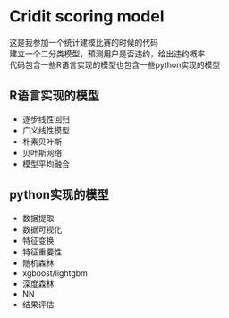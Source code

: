 # Cridit scoring model
这是我参加一个统计建模比赛的时候的代码<br />
建立一个二分类模型，预测用户是否违约，给出违约概率<br />
代码包含一些R语言实现的模型也包含一些python实现的模型<br />
## R语言实现的模型<br />
* 逐步线性回归<br />
* 广义线性模型<br />
* 朴素贝叶斯<br />
* 贝叶斯网络<br />
* 模型平均融合<br />

## python实现的模型<br />
* 数据提取<br />
* 数据可视化<br />
* 特征变换<br />
* 特征重要性<br />
* 随机森林<br />
* xgboost/lightgbm<br />
* 深度森林<br />
* NN<br />
* 结果评估<br />